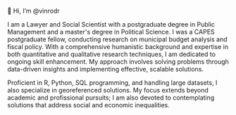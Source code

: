👋 Hi, I’m @vinrodr

I am a Lawyer and Social Scientist with a postgraduate degree in Public Management and a master's degree in Political Science. I was a CAPES postgraduate fellow, conducting research on municipal budget analysis and fiscal policy. With a comprehensive humanistic background and expertise in both quantitative and qualitative research techniques, I am dedicated to ongoing skill enhancement. My approach involves solving problems through data-driven insights and implementing effective, scalable solutions. 

Proficient in R, Python, SQL programming, and handling large datasets, I also specialize in georeferenced solutions. My focus extends beyond academic and profissional pursuits; I am also devoted to contemplating solutions that address social and economic inequalities.

<!---
--->
